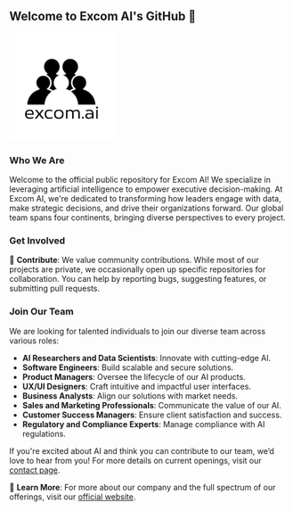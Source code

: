 ## Welcome to Excom AI's GitHub 👋

![logo](profile/excom_ai_logo_192x192.png)

### Who We Are
Welcome to the official public repository for Excom AI! We specialize in leveraging artificial intelligence to empower executive decision-making. At Excom AI, we're dedicated to transforming how leaders engage with data, make strategic decisions, and drive their organizations forward. Our global team spans four continents, bringing diverse perspectives to every project.

### Get Involved
🌟 **Contribute**: We value community contributions. While most of our projects are private, we occasionally open up specific repositories for collaboration. You can help by reporting bugs, suggesting features, or submitting pull requests.

### Join Our Team
We are looking for talented individuals to join our diverse team across various roles:
- **AI Researchers and Data Scientists**: Innovate with cutting-edge AI.
- **Software Engineers**: Build scalable and secure solutions.
- **Product Managers**: Oversee the lifecycle of our AI products.
- **UX/UI Designers**: Craft intuitive and impactful user interfaces.
- **Business Analysts**: Align our solutions with market needs.
- **Sales and Marketing Professionals**: Communicate the value of our AI.
- **Customer Success Managers**: Ensure client satisfaction and success.
- **Regulatory and Compliance Experts**: Manage compliance with AI regulations.

If you're excited about AI and think you can contribute to our team, we’d love to hear from you! For more details on current openings, visit our [contact page](https://excom.ai/about/contact).

🔗 **Learn More**: For more about our company and the full spectrum of our offerings, visit our [official website](https://excom.ai).
